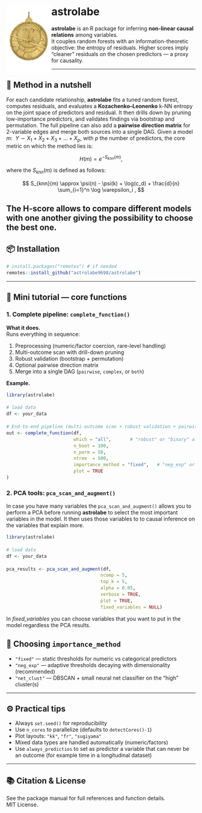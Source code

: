 # astrolabe <img src="man/figures/logo.png" align="left" width="120" />

**astrolabe** is an R package for inferring **non-linear causal relations** among variables.  
It couples random forests with an information-theoretic objective: the entropy of residuals. Higher scores imply “cleaner” residuals on the chosen predictors — a proxy for causality.

---

## 🔬 Method in a nutshell

For each candidate relationship, **astrolabe** fits a tuned random forest, computes residuals, and evaluates a **Kozachenko–Leonenko** k-NN entropy on the joint space of predictors and residual. It then drills down by pruning low-importance predictors, and validates findings via bootstrap and permutation. The full pipeline can also add a **pairwise direction matrix** for 2-variable edges and merge both sources into a single DAG. Given a model $m: \ \ Y\sim X_1 + X_2+X_3+\dots+X_p$, with $p$ the number of predictors, the core metric on which the method lies is: 

$$
H(m) = e^{-S_{knn}(m)} ,
$$

where the $S_{knn}(m)$ is defined as follows:

$$
S_{knn}(m) \approx \psi(n) - \psi(k) + \log(c_d) + \frac{d}{n} \sum_{i=1}^n \log \varepsilon_i ,
$$

The H-score allows to compare different models with one another giving the possibility to choose the best one.
---

## 📦 Installation

```r
# install.packages("remotes") # if needed
remotes::install_github("astrolabe9698/astrolabe")
```

---

## 📘 Mini tutorial — core functions

### 1. Complete pipeline: `complete_function()`

**What it does.**  
Runs everything in sequence:

1. Preprocessing (numeric/factor coercion, rare-level handling)  
2. Multi-outcome scan with drill-down pruning  
3. Robust validation (bootstrap + permutation)  
4. Optional pairwise direction matrix  
5. Merge into a single DAG (`pairwise`, `complex`, or `both`)  

**Example.**
```r
library(astrolabe)

# load data
df <- your_data

# End-to-end pipeline (multi-outcome scan + robust validation + pairwise)
out <- complete_function(df,
                         which = "all",       # "robust" or "binary" also allowed
                         n_boot = 100,
                         n_perm = 50,
                         ntree  = 500,
                         importance_method = "fixed",   # "neg_exp" or "net_clust" also allowed
                         plot = TRUE
)

```


### 2. PCA tools: `pca_scan_and_augment()`

In case you have many variables the `pca_scan_and_augment()` allows you to perform a PCA before running **astrolabe** to select the most important variables in the model. It then uses those variables to to causal inference on the variables that explain more.

```r
library(astrolabe)

# load data
df <- your_data

pca_results <- pca_scan_and_augment(df,
                                   ncomp = 5,
                                   top_k = 5,
                                   alpha = 0.05,
                                   verbose = TRUE,
                                   plot = TRUE,
                                   fixed_variables = NULL) 
```

In *fixed_variables* you can choose variables that you want to put in the model regardless the PCA results.

## 🧭 Choosing `importance_method`

- `"fixed"` — static thresholds for numeric vs categorical predictors  
- `"neg_exp"` — adaptive thresholds decaying with dimensionality (recommended)  
- `"net_clust"` — DBSCAN + small neural net classifier on the “high” cluster(s)  

---

## ⚙️ Practical tips

- Always `set.seed()` for reproducibility  
- Use `n_cores` to parallelize (defaults to `detectCores()-1`)  
- Plot layouts: `"kk"`, `"fr"`, `"sugiyama"`  
- Mixed data types are handled automatically (numeric/factors)
- Use `always_predictios` to set as predictor a variable that can never be an outcome (for example time in a longitudinal dataset)

---

## 📚 Citation & License

See the package manual for full references and function details.  
MIT License.
